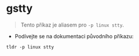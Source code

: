 # gstty

> Tento příkaz je aliasem pro `-p linux stty`.

- Podívejte se na dokumentaci původního příkazu:

`tldr -p linux stty`
